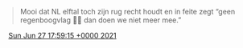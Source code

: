 > Mooi dat NL elftal toch zijn rug recht houdt en in feite zegt “geen regenboogvlag 🏳️‍🌈 dan doen we niet meer mee\.”

<img src="../../media/tweet.ico" width="12" /> [Sun Jun 27 17:59:15 +0000 2021](https://twitter.com/DromerDenker/status/1409209727511404547)